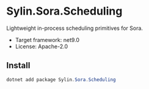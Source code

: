# Sylin.Sora.Scheduling

Lightweight in-process scheduling primitives for Sora.

- Target framework: net9.0
- License: Apache-2.0

## Install

```powershell
dotnet add package Sylin.Sora.Scheduling
```
